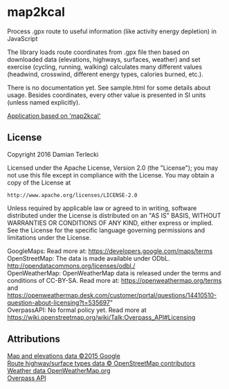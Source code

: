 # map2kcal
Process .gpx route to useful information (like activity energy depletion) in JavaScript

The library loads route coordinates from .gpx file then based on downloaded data (elevations, highways, surfaces, weather) and set exercise (cycling, running, walking) calculates many different values (headwind, crosswind, different energy types, calories burned, etc.).

There is no documentation yet. See sample.html for some details about usage. Besides coordinates, every other value is presented in SI units (unless named explicitly).

[Application based on 'map2kcal'](http://t3r1jj.gitlab.io/applications/MapToKcal.html)

## License
Copyright 2016 Damian Terlecki

Licensed under the Apache License, Version 2.0 (the "License");
you may not use this file except in compliance with the License.
You may obtain a copy of the License at

    http://www.apache.org/licenses/LICENSE-2.0

Unless required by applicable law or agreed to in writing, software
distributed under the License is distributed on an "AS IS" BASIS,
WITHOUT WARRANTIES OR CONDITIONS OF ANY KIND, either express or implied.
See the License for the specific language governing permissions and
limitations under the License.

  GoogleMaps: Read more at: https://developers.google.com/maps/terms  
  OpenStreetMap: The data is made available under ODbL. http://opendatacommons.org/licenses/odbl./  
  OpenWeatherMap: OpenWeatherMap data is released under the terms and conditions of CC-BY-SA. Read more at: https://openweathermap.org/terms and https://openweathermap.desk.com/customer/portal/questions/14410510-question-about-licensing?t=535697"  
  OverpassAPI: No formal policy yet. Read more at https://wiki.openstreetmap.org/wiki/Talk:Overpass_API#Licensing  
  
## Attributions
[Map and elevations data ©2015 Google](www.google.pl/maps)  
[Route highway/surface types data © OpenStreetMap contributors](www.openstreetmap.org/copyright)  
[Weather data OpenWeatherMap.org](www.openweathermap.org/terms)  
[Overpass API](www.overpass-api.de)
